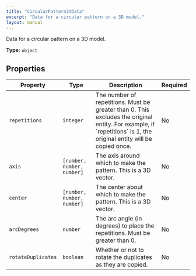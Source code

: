 ```yaml
---
title: "CircularPattern3dData"
excerpt: "Data for a circular pattern on a 3D model."
layout: manual
---
```


Data for a circular pattern on a 3D model.



**Type:** `object`





## Properties

| Property | Type | Description | Required |
|----------|------|-------------|----------|
| `repetitions` |`integer`| The number of repetitions. Must be greater than 0. This excludes the original entity. For example, if &#x60;repetitions&#x60; is 1, the original entity will be copied once. | No |
| `axis` |`[number, number, number]`| The axis around which to make the pattern. This is a 3D vector. | No |
| `center` |`[number, number, number]`| The center about which to make the pattern. This is a 3D vector. | No |
| `arcDegrees` |`number`| The arc angle (in degrees) to place the repetitions. Must be greater than 0. | No |
| `rotateDuplicates` |`boolean`| Whether or not to rotate the duplicates as they are copied. | No |


